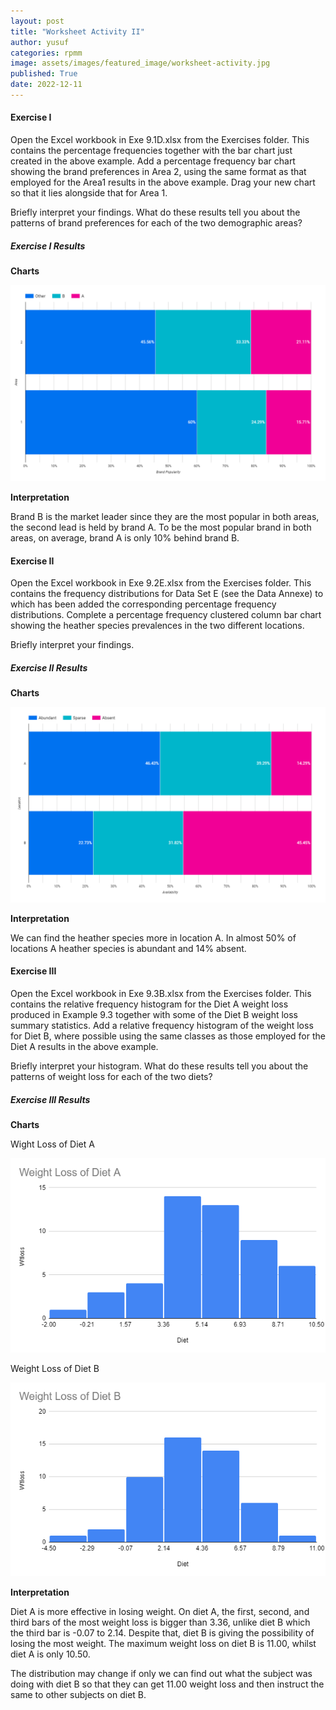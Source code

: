 ```yaml
---
layout: post
title: "Worksheet Activity II"
author: yusuf
categories: rpmm
image: assets/images/featured_image/worksheet-activity.jpg
published: True
date: 2022-12-11
---
```


#### Exercise I

Open the Excel workbook in Exe 9.1D.xlsx from the Exercises folder. This contains the percentage frequencies together with the bar chart just created in the above example. Add a percentage frequency bar chart showing the brand preferences in Area 2, using the same format as that employed for the Area1 results in the above example. Drag your new chart so that it lies alongside that for Area 1.

Briefly interpret your findings. What do these results tell you about the patterns of brand preferences for each of the two demographic areas?


##### Exercise I Results

**Charts**

![](../assets/images/worksheet-activity-exercise-i.png)

**Interpretation**

Brand B is the market leader since they are the most popular in both areas, the second lead is held by brand A. To be the most popular brand in both areas, on average, brand A is only 10% behind brand B.

#### Exercise II

Open the Excel workbook in Exe 9.2E.xlsx from the Exercises folder. This contains the frequency distributions for Data Set E (see the Data Annexe) to which has been added the corresponding percentage frequency distributions. Complete a percentage frequency clustered column bar chart showing the heather species prevalences in the two different locations.

Briefly interpret your findings.

##### Exercise II Results

**Charts**

![](../assets/images/worksheet-activity-exercise-ii.png)

**Interpretation**

We can find the heather species more in location A. In almost 50% of locations A heather species is abundant and 14% absent.

#### Exercise III

Open the Excel workbook in Exe 9.3B.xlsx from the Exercises folder. This contains the relative frequency histogram for the Diet A weight loss produced in Example 9.3 together with some of the Diet B weight loss summary statistics. Add a relative frequency histogram of the weight loss for Diet B, where possible using the same classes as those employed for the Diet A results in the above example. 

Briefly interpret your histogram. What do these results tell you about the patterns of weight loss for each of the two diets?

##### Exercise III Results

**Charts**

Wight Loss of Diet A

![](../assets/images/weight-loss-of-diet-a.png)

Weight Loss of Diet B

![](../assets/images/weight-loss-of-diet-b.png)

**Interpretation**

Diet A is more effective in losing weight. On diet A, the first, second, and third bars of the most weight loss is bigger than 3.36, unlike diet B which the third bar is -0.07 to 2.14. Despite that, diet B is giving the possibility of losing the most weight. The maximum weight loss on diet B is 11.00, whilst diet A is only 10.50.

The distribution may change if only we can find out what the subject was doing with diet B so that they can get 11.00 weight loss and then instruct the same to other subjects on diet B.
